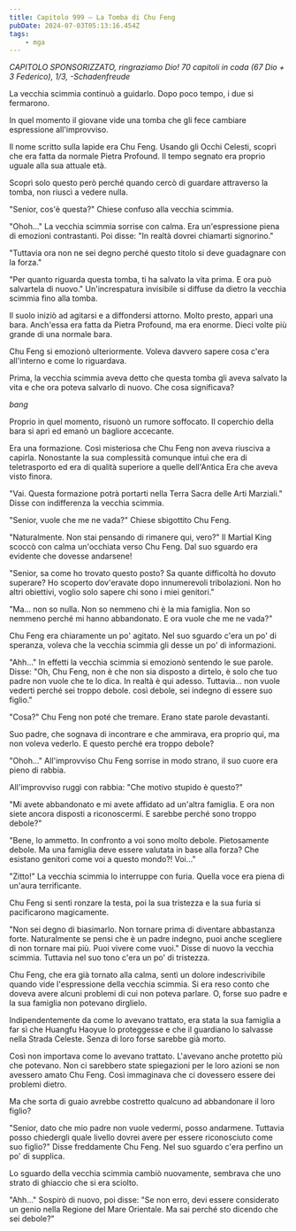 ```yaml
---
title: Capitolo 999 – La Tomba di Chu Feng
pubDate: 2024-07-03T05:13:16.454Z
tags:
    - mga
---
```



<em>CAPITOLO SPONSORIZZATO, ringraziamo Dio!
70 capitoli in coda (67 Dio + 3 Federico), 1/3,
-Schadenfreude</em>


La vecchia scimmia continuò a guidarlo. Dopo poco tempo, i due si fermarono.


In quel momento il giovane vide una tomba che gli fece cambiare espressione all'improvviso.


Il nome scritto sulla lapide era Chu Feng. Usando gli Occhi Celesti, scoprì che era fatta da normale Pietra Profound. Il tempo segnato era proprio uguale alla sua attuale età.


Scoprì solo questo però perché quando cercò di guardare attraverso la tomba, non riuscì a vedere nulla.


"Senior, cos'è questa?" Chiese confuso alla vecchia scimmia.


"Ohoh..." La vecchia scimmia sorrise con calma. Era un'espressione piena di emozioni contrastanti. Poi disse: "In realtà dovrei chiamarti signorino."


"Tuttavia ora non ne sei degno perché questo titolo si deve guadagnare con la forza."


"Per quanto riguarda questa tomba, ti ha salvato la vita prima. E ora può salvartela di nuovo." Un'increspatura invisibile si diffuse da dietro la vecchia scimmia fino alla tomba.


Il suolo iniziò ad agitarsi e a diffondersi attorno. Molto presto, apparì una bara. Anch'essa era fatta da Pietra Profound, ma era enorme. Dieci volte più grande di una normale bara.


Chu Feng si emozionò ulteriormente. Voleva davvero sapere cosa c'era all'interno e come lo riguardava.


Prima, la vecchia scimmia aveva detto che questa tomba gli aveva salvato la vita e che ora poteva salvarlo di nuovo. Che cosa significava?


*bang*


Proprio in quel momento, risuonò un rumore soffocato. Il coperchio della bara si aprì ed emanò un bagliore accecante.


Era una formazione. Così misteriosa che Chu Feng non aveva riusciva a capirla. Nonostante la sua complessità comunque intuì che era di teletrasporto ed era di qualità superiore a quelle dell'Antica Era che aveva visto finora.


"Vai. Questa formazione potrà portarti nella Terra Sacra delle Arti Marziali." Disse con indifferenza la vecchia scimmia.


"Senior, vuole che me ne vada?" Chiese sbigottito Chu Feng.


"Naturalmente. Non stai pensando di rimanere qui, vero?" Il Martial King scoccò con calma un'occhiata verso Chu Feng. Dal suo sguardo era evidente che dovesse andarsene!


"Senior, sa come ho trovato questo posto? Sa quante difficoltà ho dovuto superare? Ho scoperto dov'eravate dopo innumerevoli tribolazioni. Non ho altri obiettivi, voglio solo sapere chi sono i miei genitori."


"Ma... non so nulla. Non so nemmeno chi è la mia famiglia. Non so nemmeno perché mi hanno abbandonato. E ora vuole che me ne vada?"


Chu Feng era chiaramente un po' agitato. Nel suo sguardo c'era un po' di speranza, voleva che la vecchia scimmia gli desse un po' di informazioni.


"Ahh..." In effetti la vecchia scimmia si emozionò sentendo le sue parole. Disse: "Oh, Chu Feng, non è che non sia disposto a dirtelo, è solo che tuo padre non vuole che te lo dica. In realtà è qui adesso. Tuttavia... non vuole vederti perché sei troppo debole. così debole, sei indegno di essere suo figlio."


"Cosa?" Chu Feng non poté che tremare. Erano state parole devastanti.


Suo padre, che sognava di incontrare e che ammirava, era proprio qui, ma non voleva vederlo. E questo perché era troppo debole?


"Ohoh..." All'improvviso Chu Feng sorrise in modo strano, il suo cuore era pieno di rabbia.


All'improvviso ruggì con rabbia: "Che motivo stupido è questo?"


"Mi avete abbandonato e mi avete affidato ad un'altra famiglia. E ora non siete ancora disposti a riconoscermi. E sarebbe perché sono troppo debole?"


"Bene, lo ammetto. In confronto a voi sono molto debole. Pietosamente debole. Ma una famiglia deve essere valutata in base alla forza? Che esistano genitori come voi a questo mondo?! Voi..."


"Zitto!" La vecchia scimmia lo interruppe con furia. Quella voce era piena di un'aura terrificante.


Chu Feng si sentì ronzare la testa, poi la sua tristezza e la sua furia si pacificarono magicamente.


"Non sei degno di biasimarlo. Non tornare prima di diventare abbastanza forte. Naturalmente se pensi che è un padre indegno, puoi anche scegliere di non tornare mai più. Puoi vivere come vuoi." Disse di nuovo la vecchia scimmia. Tuttavia nel suo tono c'era un po' di tristezza.


Chu Feng, che era già tornato alla calma, sentì un dolore indescrivibile quando vide l'espressione della vecchia scimmia. Si era reso conto che doveva avere alcuni problemi di cui non poteva parlare. O, forse suo padre e la sua famiglia non potevano dirglielo.


Indipendentemente da come lo avevano trattato, era stata la sua famiglia a far sì che Huangfu Haoyue lo proteggesse e che il guardiano lo salvasse nella Strada Celeste. Senza di loro forse sarebbe già morto.


Così non importava come lo avevano trattato. L'avevano anche protetto più che potevano. Non ci sarebbero state spiegazioni per le loro azioni se non avessero amato Chu Feng. Così immaginava che ci dovessero essere dei problemi dietro.


Ma che sorta di guaio avrebbe costretto qualcuno ad abbandonare il loro figlio?


"Senior, dato che mio padre non vuole vedermi, posso andarmene. Tuttavia posso chiedergli quale livello dovrei avere per essere riconosciuto come suo figlio?" Disse freddamente Chu Feng. Nel suo sguardo c'era perfino un po' di supplica.


Lo sguardo della vecchia scimmia cambiò nuovamente, sembrava che uno strato di ghiaccio che si era sciolto.


"Ahh..." Sospirò di nuovo, poi disse: "Se non erro, devi essere considerato un genio nella Regione del Mare Orientale. Ma sai perché sto dicendo che sei debole?"
                                


                                



